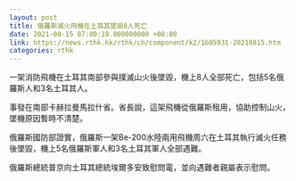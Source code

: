 ```yaml
---
layout: post
title: 俄羅斯滅火飛機在土耳其墜毀8人死亡
date: 2021-08-15 07:00:19.000000000 +08:00
link: https://news.rthk.hk/rthk/ch/component/k2/1605931-20210815.htm
categories: rthk
---
```


一架消防飛機在土耳其南部參與撲滅山火後墜毀，機上8人全部死亡，包括5名俄羅斯人和3名土耳其人。

事發在南部卡赫拉曼馬拉什省。省長說，這架飛機從俄羅斯租用，協助控制山火，墜機原因暫時不清楚。

俄羅斯國防部證實，俄羅斯一架Be-200水陸兩用飛機周六在土耳其執行滅火任務後墜毀，機上5名俄羅斯軍人和3名土耳其軍人全部遇難。

俄羅斯總統普京向土耳其總統埃爾多安致慰問電，並向遇難者親屬表示慰問。
